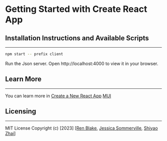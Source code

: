 # Getting Started with Create React App

## Installation Instructions and Available Scripts
---

```bash
npm start -- prefix client
```
Run the Json server.
Open http://localhost:4000 to view it in your browser.

## Learn More
---
You can learn more in 
[Create a New React App](https://legacy.reactjs.org/docs/create-a-new-react-app.html)
[MUI](https://mui.com/design-kits/)

## Licensing
---
MIT License
Copyright (c) [2023] [[Ren Blake](https://github.com/rcblake), [Jessica Sommerville](https://github.com/jesscsommer), [Shiyao Zhai](https://github.com/RRZhai)]